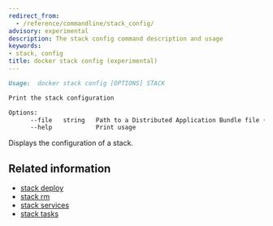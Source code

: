 ```yaml
---
redirect_from:
  - /reference/commandline/stack_config/
advisory: experimental
description: The stack config command description and usage
keywords:
- stack, config
title: docker stack config (experimental)
---
```


```markdown
Usage:  docker stack config [OPTIONS] STACK

Print the stack configuration

Options:
      --file   string   Path to a Distributed Application Bundle file (Default: STACK.dab)
      --help            Print usage
```

Displays the configuration of a stack.

## Related information

* [stack deploy](stack_deploy.md)
* [stack rm](stack_rm.md)
* [stack services](stack_services.md)
* [stack tasks](stack_tasks.md)
